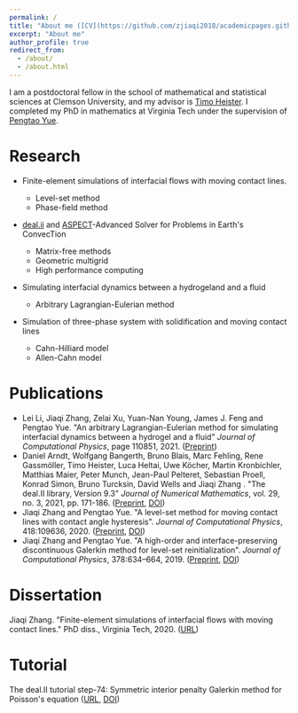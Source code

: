 ```yaml
---
permalink: /
title: "About me ([CV](https://github.com/zjiaqi2018/academicpages.github.io/raw/master/files/CV-JQZHANG.pdf))"
excerpt: "About me"
author_profile: true
redirect_from: 
  - /about/
  - /about.html
---
```

I am a postdoctoral fellow in the school of mathematical and statistical sciences at Clemson University, and my advisor is [Timo Heister](http://www.math.clemson.edu/~heister/#home). I completed my PhD in mathematics at Virginia Tech under the supervision of [Pengtao Yue](https://www.math.vt.edu/people/faculty/yue-pengtao.html). 




Research 
======
* Finite-element simulations of interfacial flows with moving contact lines. 
  * Level-set method
  * Phase-field method

* [deal.ii](https://www.dealii.org/) and [ASPECT](https://github.com/geodynamics/aspect)-Advanced Solver for Problems in Earth's ConvecTion
  * Matrix-free methods
  * Geometric multigrid
  * High performance computing

* Simulating interfacial dynamics between a hydrogeland and a fluid
  * Arbitrary Lagrangian-Eulerian method

* Simulation  of  three-phase  system  with  solidification and moving contact lines
  *  Cahn-Hilliard model
  * Allen-Cahn model


Publications
======
* Lei Li, Jiaqi Zhang, Zelai Xu, Yuan-Nan Young, James J. Feng and Pengtao Yue. "An arbitrary Lagrangian-Eulerian method for simulating interfacial dynamics between a
hydrogel and a fluid" <i>Journal of Computational Physics</i>, page 110851, 2021. ([Preprint](https://github.com/zjiaqi2018/zjiaqi2018.github.io/blob/master/files/hydrogel_ver14.pdf))  
*  Daniel Arndt, Wolfgang Bangerth, Bruno Blais, Marc Fehling, Rene Gassmöller, Timo Heister, Luca Heltai, Uwe Köcher, Martin Kronbichler, Matthias Maier, Peter Munch, Jean-Paul Pelteret, Sebastian Proell, Konrad Simon, Bruno Turcksin, David Wells and Jiaqi Zhang . "The deal.II library, Version 9.3" <i>Journal of Numerical Mathematics</i>, vol. 29, no. 3, 2021, pp. 171-186. ([Preprint](https://www.dealii.org/deal93-preprint.pdf), [DOI](https://doi.org/10.1515/jnma-2021-0081)) 
* Jiaqi Zhang and Pengtao Yue. "A level-set method for moving contact lines with contact angle hysteresis". <i>Journal of Computational Physics</i>, 418:109636, 2020. ([Preprint](https://github.com/zjiaqi2018/academicpages.github.io/raw/master/files/contactLine_20.pdf), [DOI](https://doi.org/10.1016/j.jcp.2020.109636))
* Jiaqi Zhang and Pengtao Yue. "A high-order and interface-preserving discontinuous Galerkin method for level-set reinitialization". <i>Journal of Computational Physics</i>, 378:634–664, 2019. ([Preprint](https://github.com/zjiaqi2018/academicpages.github.io/raw/master/files/ls_reinit_19.pdf), [DOI](https://doi.org/10.1016/j.jcp.2018.11.029))

Dissertation
======
Jiaqi Zhang. "Finite-element simulations of interfacial flows with moving contact lines." PhD diss., Virginia Tech, 2020. ([URL](https://vtechworks.lib.vt.edu/handle/10919/99058))

Tutorial
======
The deal.II tutorial step-74: Symmetric interior penalty Galerkin method for Poisson's equation
([URL](https://www.dealii.org/current/doxygen/deal.II/step_74.html), [DOI](https://zenodo.org/record/5812174))


<!-- 
This is the front page of a website that is powered by the [academicpages template](https://github.com/academicpages/academicpages.github.io) and hosted on GitHub pages. [GitHub pages](https://pages.github.com) is a free service in which websites are built and hosted from code and data stored in a GitHub repository, automatically updating when a new commit is made to the respository. This template was forked from the [Minimal Mistakes Jekyll Theme](https://mmistakes.github.io/minimal-mistakes/) created by Michael Rose, and then extended to support the kinds of content that academics have: publications, talks, teaching, a portfolio, blog posts, and a dynamically-generated CV. You can fork [this repository](https://github.com/academicpages/academicpages.github.io) right now, modify the configuration and markdown files, add your own PDFs and other content, and have your own site for free, with no ads! An older version of this template powers my own personal website at [stuartgeiger.com](http://stuartgeiger.com), which uses [this Github repository](https://github.com/staeiou/staeiou.github.io). -->
<!-- 
A data-driven personal website
======
Like many other Jekyll-based GitHub Pages templates, academicpages makes you separate the website's content from its form. The content & metadata of your website are in structured markdown files, while various other files constitute the theme, specifying how to transform that content & metadata into HTML pages. You keep these various markdown (.md), YAML (.yml), HTML, and CSS files in a public GitHub repository. Each time you commit and push an update to the repository, the [GitHub pages](https://pages.github.com/) service creates static HTML pages based on these files, which are hosted on GitHub's servers free of charge.

Many of the features of dynamic content management systems (like Wordpress) can be achieved in this fashion, using a fraction of the computational resources and with far less vulnerability to hacking and DDoSing. You can also modify the theme to your heart's content without touching the content of your site. If you get to a point where you've broken something in Jekyll/HTML/CSS beyond repair, your markdown files describing your talks, publications, etc. are safe. You can rollback the changes or even delete the repository and start over -- just be sure to save the markdown files! Finally, you can also write scripts that process the structured data on the site, such as [this one](https://github.com/academicpages/academicpages.github.io/blob/master/talkmap.ipynb) that analyzes metadata in pages about talks to display [a map of every location you've given a talk](https://academicpages.github.io/talkmap.html).

Getting started
======
1. Register a GitHub account if you don't have one and confirm your e-mail (required!)
1. Fork [this repository](https://github.com/academicpages/academicpages.github.io) by clicking the "fork" button in the top right. 
1. Go to the repository's settings (rightmost item in the tabs that start with "Code", should be below "Unwatch"). Rename the repository "[your GitHub username].github.io", which will also be your website's URL.
1. Set site-wide configuration and create content & metadata (see below -- also see [this set of diffs](http://archive.is/3TPas) showing what files were changed to set up [an example site](https://getorg-testacct.github.io) for a user with the username "getorg-testacct")
1. Upload any files (like PDFs, .zip files, etc.) to the files/ directory. They will appear at https://[your GitHub username].github.io/files/example.pdf.  
1. Check status by going to the repository settings, in the "GitHub pages" section

Site-wide configuration
------
The main configuration file for the site is in the base directory in [_config.yml](https://github.com/academicpages/academicpages.github.io/blob/master/_config.yml), which defines the content in the sidebars and other site-wide features. You will need to replace the default variables with ones about yourself and your site's github repository. The configuration file for the top menu is in [_data/navigation.yml](https://github.com/academicpages/academicpages.github.io/blob/master/_data/navigation.yml). For example, if you don't have a portfolio or blog posts, you can remove those items from that navigation.yml file to remove them from the header. 

Create content & metadata
------
For site content, there is one markdown file for each type of content, which are stored in directories like _publications, _talks, _posts, _teaching, or _pages. For example, each talk is a markdown file in the [_talks directory](https://github.com/academicpages/academicpages.github.io/tree/master/_talks). At the top of each markdown file is structured data in YAML about the talk, which the theme will parse to do lots of cool stuff. The same structured data about a talk is used to generate the list of talks on the [Talks page](https://academicpages.github.io/talks), each [individual page](https://academicpages.github.io/talks/2012-03-01-talk-1) for specific talks, the talks section for the [CV page](https://academicpages.github.io/cv), and the [map of places you've given a talk](https://academicpages.github.io/talkmap.html) (if you run this [python file](https://github.com/academicpages/academicpages.github.io/blob/master/talkmap.py) or [Jupyter notebook](https://github.com/academicpages/academicpages.github.io/blob/master/talkmap.ipynb), which creates the HTML for the map based on the contents of the _talks directory).

**Markdown generator**

I have also created [a set of Jupyter notebooks](https://github.com/academicpages/academicpages.github.io/tree/master/markdown_generator
) that converts a CSV containing structured data about talks or presentations into individual markdown files that will be properly formatted for the academicpages template. The sample CSVs in that directory are the ones I used to create my own personal website at stuartgeiger.com. My usual workflow is that I keep a spreadsheet of my publications and talks, then run the code in these notebooks to generate the markdown files, then commit and push them to the GitHub repository.

How to edit your site's GitHub repository
------
Many people use a git client to create files on their local computer and then push them to GitHub's servers. If you are not familiar with git, you can directly edit these configuration and markdown files directly in the github.com interface. Navigate to a file (like [this one](https://github.com/academicpages/academicpages.github.io/blob/master/_talks/2012-03-01-talk-1.md) and click the pencil icon in the top right of the content preview (to the right of the "Raw | Blame | History" buttons). You can delete a file by clicking the trashcan icon to the right of the pencil icon. You can also create new files or upload files by navigating to a directory and clicking the "Create new file" or "Upload files" buttons. 

Example: editing a markdown file for a talk
![Editing a markdown file for a talk](/images/editing-talk.png)

For more info
------
More info about configuring academicpages can be found in [the guide](https://academicpages.github.io/markdown/). The [guides for the Minimal Mistakes theme](https://mmistakes.github.io/minimal-mistakes/docs/configuration/) (which this theme was forked from) might also be helpful. -->
